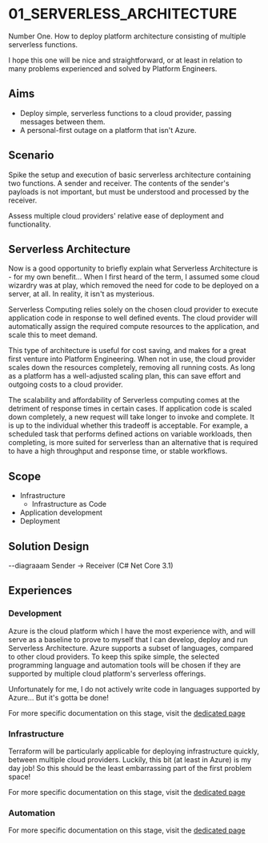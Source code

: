 # 01_SERVERLESS_ARCHITECTURE

Number One. How to deploy platform architecture consisting of multiple serverless functions.

I hope this one will be nice and straightforward, or at least in relation to many problems experienced and solved by Platform Engineers.

## Aims
- Deploy simple, serverless functions to a cloud provider, passing messages between them. 
- A personal-first outage on a platform that isn't Azure.

## Scenario
Spike the setup and execution of basic serverless architecture containing two functions. A sender and receiver. The contents of the sender's payloads is not important, but must be understood and processed by the receiver.

Assess multiple cloud providers' relative ease of deployment and functionality.

## Serverless Architecture

Now is a good opportunity to briefly explain what Serverless Architecture is - for my own benefit... When I first heard of the term, I assumed some cloud wizardry was at play, which removed the need for code to be deployed on a server, at all. In reality, it isn't as mysterious.

Serverless Computing relies solely on the chosen cloud provider to execute application code in response to well defined events. The cloud provider will automatically assign the required compute resources to the application, and scale this to meet demand. 

This type of architecture is useful for cost saving, and makes for a great first venture into Platform Engineering. When not in use, the cloud provider scales down the resources completely, removing all running costs. As long as a platform has a well-adjusted scaling plan, this can save effort and outgoing costs to a cloud provider.

The scalability and affordability of Serverless computing comes at the detriment of response times in certain cases. If application code is scaled down completely, a new request will take longer to invoke and complete. It is up to the individual whether this tradeoff is acceptable. For example, a scheduled task that performs defined actions on variable workloads, then completing, is more suited for serverless than an alternative that is required to have a high throughput and response time, or stable workflows.

## Scope

- Infrastructure
    - Infrastructure as Code
- Application development
- Deployment

## Solution Design

--diagraaam
Sender -> Receiver (C# Net Core 3.1)

## Experiences

### Development

Azure is the cloud platform which I have the most experience with, and will serve as a baseline to prove to myself that I can develop, deploy and run Serverless Architecture. Azure supports a subset of languages, compared to other cloud providers. To keep this spike simple, the selected programming language and automation tools will be chosen if they are supported by multiple cloud platform's serverless offerings. 

Unfortunately for me, I do not actively write code in languages supported by Azure... But it's gotta be done!

For more specific documentation on this stage, visit the [dedicated page](01_development.md)

### Infrastructure

Terraform will be particularly applicable for deploying infrastructure quickly, between multiple cloud providers. Luckily, this bit (at least in Azure) is my day job! So this should be the least embarrassing part of the first problem space!

For more specific documentation on this stage, visit the [dedicated page]()

### Automation

For more specific documentation on this stage, visit the [dedicated page]()
